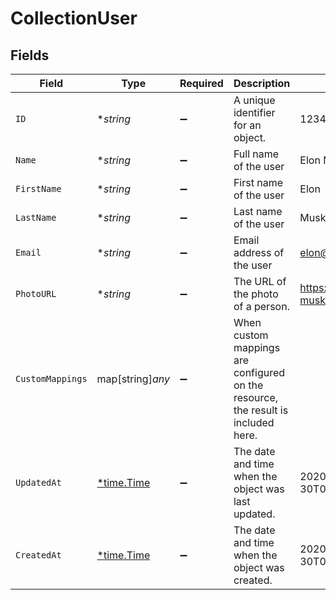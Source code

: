 # CollectionUser


## Fields

| Field                                                                             | Type                                                                              | Required                                                                          | Description                                                                       | Example                                                                           |
| --------------------------------------------------------------------------------- | --------------------------------------------------------------------------------- | --------------------------------------------------------------------------------- | --------------------------------------------------------------------------------- | --------------------------------------------------------------------------------- |
| `ID`                                                                              | **string*                                                                         | :heavy_minus_sign:                                                                | A unique identifier for an object.                                                | 12345                                                                             |
| `Name`                                                                            | **string*                                                                         | :heavy_minus_sign:                                                                | Full name of the user                                                             | Elon Musk                                                                         |
| `FirstName`                                                                       | **string*                                                                         | :heavy_minus_sign:                                                                | First name of the user                                                            | Elon                                                                              |
| `LastName`                                                                        | **string*                                                                         | :heavy_minus_sign:                                                                | Last name of the user                                                             | Musk                                                                              |
| `Email`                                                                           | **string*                                                                         | :heavy_minus_sign:                                                                | Email address of the user                                                         | elon@musk.com                                                                     |
| `PhotoURL`                                                                        | **string*                                                                         | :heavy_minus_sign:                                                                | The URL of the photo of a person.                                                 | https://unavatar.io/elon-musk                                                     |
| `CustomMappings`                                                                  | map[string]*any*                                                                  | :heavy_minus_sign:                                                                | When custom mappings are configured on the resource, the result is included here. |                                                                                   |
| `UpdatedAt`                                                                       | [*time.Time](https://pkg.go.dev/time#Time)                                        | :heavy_minus_sign:                                                                | The date and time when the object was last updated.                               | 2020-09-30T07:43:32.000Z                                                          |
| `CreatedAt`                                                                       | [*time.Time](https://pkg.go.dev/time#Time)                                        | :heavy_minus_sign:                                                                | The date and time when the object was created.                                    | 2020-09-30T07:43:32.000Z                                                          |